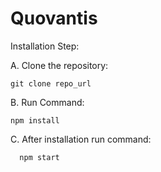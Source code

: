 # Quovantis

Installation Step:

A. Clone the repository:

    git clone repo_url
    
B. Run Command:

    npm install
    
C. After installation run command:

      npm start
